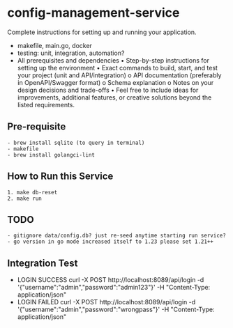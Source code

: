 # config-management-service

Complete instructions for setting up and running your application.

- makefile, main.go, docker
- testing: unit, integration, automation?
- All prerequisites and dependencies
  • Step-by-step instructions for setting up the environment
  • Exact commands to build, start, and test your project (unit and API/integration)
  o API documentation (preferably in OpenAPI/Swagger format)
  o Schema explanation
  o Notes on your design decisions and trade-offs
  • Feel free to include ideas for improvements, additional features, or creative
  solutions beyond the listed requirements.

## Pre-requisite
    - brew install sqlite (to query in terminal)
    - makefile
    - brew install golangci-lint

## How to Run this Service
    1. make db-reset
    2. make run

## TODO
    - gitignore data/config.db? just re-seed anytime starting run service?
    - go version in go mode increased itself to 1.23 please set 1.21++

## Integration Test
- LOGIN SUCCESS
curl -X POST http://localhost:8089/api/login -d '{"username":"admin","password":"admin123"}' -H "Content-Type: application/json"
- LOGIN FAILED
curl -X POST http://localhost:8089/api/login -d '{"username":"admin","password":"wrongpass"}' -H "Content-Type: application/json"
